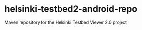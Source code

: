 helsinki-testbed2-android-repo
==============================

Maven repository for the Helsinki Testbed Viewer 2.0 project